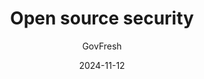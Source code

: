 ---
title: "Open source security"
date: 2024-11-12
description: "GovFresh research notes on open source security."
author: GovFresh
img-feat: research-lock-feat.png
img-og: research-lock-feat.png
img-twitter: research-lock-feat.png
img-alt: "Lock icon"
img-caption: "Lock via Font Awesome"
img-link: https://fontawesome.com/
audio: #.mp3
category:
  - Cybersecurity
  - Open source software
feature: ""
feedback: true
feedback-link: https://docs.google.com/document/d/1Mn8yQRKiqCVUEBrTuRbroNonyo-NvxSdwlt_HeDzflI/edit?usp=sharing
launched: #true
contributors:
#  - 
---